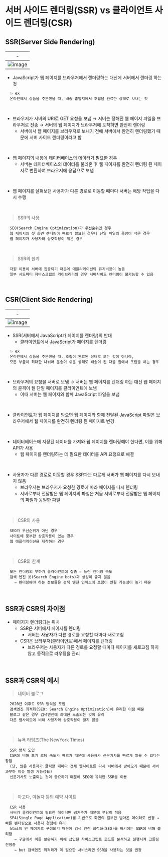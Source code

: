 # 서버 사이드 렌더링(SSR) vs 클라이언트 사이드 렌더링(CSR)
SSR(Server Side Rendering)
---
|-|
|-|
|![image](https://github.com/silverywaves/React_Project/assets/155939946/8a5929e6-b872-480e-986b-fc3f9aecd7d9)|
- JavaScript가 웹 페이지를 브라우저에서 렌더링하는 대신에 서버에서 렌더링 하는 것
```
  ✨ ex
  온라인에서 상품을 주문했을 때, 배송 출발지에서 조립을 완료한 상태로 보내는 것
```

<br>

- 브라우저가 서버의 URI로 GET 요청을 보냄 → 서버는 정해진 웹 페이지 파일을 브라우저로 전송 → 서버의 웹 페이지가 브라우저에 도착하면 완전히 렌더링
  - 서버에서 웹 페이지를 브라우저로 보내기 전에 서버에서 완전히 렌더링했기 때문에 서버 사이드 렌더링이라고 함

<br>

- 웹 페이지의 내용에 데이터베이스의 데이터가 필요한 경우
  - 서버는 데이터베이스의 데이터를 불러온 후 웹 페이지를 완전히 렌더링 된 페이지로 변환하여 브라우저에 응답으로 보냄

<br>

- 웹 페이지를 살펴보던 사용자가 다른 경로로 이동할 때마다 서버는 해당 작업을 다시 수행

<br>

> SSR의 사용
```
  SEO(Search Engine Optimization)가 우선순위인 경우
  웹 페이지의 첫 화면 렌더링이 빠르게 필요한 경우나 단일 파일의 용량이 작은 경우
  웹 페이지가 사용자와 상호작용이 적은 경우
```

<br>

> SSR의 한계
```
  자원 이용이 서버에 집중되기 때문에 애플리케이션의 유지비용이 높음
  일부 서드파티 자바스크립트 라이브러리의 경우 서버사이드 렌더링이 불가능할 수 있음
```

<br>

CSR(Client Side Rendering)
---
|-|
|-|
|![image](https://github.com/silverywaves/React_Project/assets/155939946/158737f2-1b95-4968-bc63-b6b1d8046866)|
- SSR(서버에서 JavaScript가 페이지를 렌더링)의 반대
  - 클라이언트에서 JavaScript가 페이지를 렌더링
```
  ✨ ex
  온라인에서 상품을 주문했을 때, 조립이 완료된 상태로 오는 것이 아니라,
  모든 부품이 최대한 나뉘어 운송이 쉬운 상태로 배송이 된 다음 집에서 조립을 하는 경우
```

<br>

- 브라우저의 요청을 서버로 보냄 → 서버는 웹 페이지를 렌더링 하는 대신 웹 페이지의 골격이 될 단일 페이지를 클라이언트에 보냄
  - 이때 서버는 웹 페이지와 함께 JavaScript 파일을 보냄

<br>

- 클라이언트가 웹 페이지를 받으면 웹 페이지와 함께 전달된 JavaScript 파일은 브라우저에서 웹 페이지를 완전히 렌더링 된 페이지로 변경

<br>

- 데이터베이스에 저장된 데이터를 가져와 웹 페이지를 렌더링해야 한다면, 이를 위해 API가 사용
  - 웹 페이지를 렌더링하는 데 필요한 데이터를 API 요청으로 해결

<br>

- 사용자가 다른 경로로 이동할 경우 SSR과는 다르게 서버가 웹 페이지를 다시 보내지 않음
  - 브라우저는 브라우저가 요청한 경로에 따라 페이지를 다시 렌더링
  - 서버로부터 전달받은 웹 페이지의 파일은 처음 서버로부터 전달받은 웹 페이지의 파일과 동일한 파일

<br>

> CSR의 사용
```
  SEO가 우선순위가 아닌 경우
  사이트에 풍부한 상호작용이 있는 경우
  웹 애플리케이션을 제작하는 경우
```

<br>

> CSR의 한계
```
  모든 렌더링의 부하가 클라이언트에 집중 ⇒ 느린 렌더링 속도
  검색 엔진 봇(Search Engine bots)과 상성이 좋지 않음
    ⇒ 렌더링해야 하는 정보들은 검색 엔진 인덱스에 포함이 안될 가능성이 높기 때문
```

<br>

SSR과 CSR의 차이점
---
- 페이지가 렌더링되는 위치
  - SSR은 서버에서 페이지를 렌더링
    - 서버는 사용자가 다른 경로를 요청할 때마다 새로고침
  - CSR은 브라우저(클라이언트)에서 페이지를 렌더링
    - 브라우저는 사용자가 다른 경로를 요청할 때마다 페이지를 새로고침 하지 않고 동적으로 라우팅을 관리

<br>

SSR과 CSR의 예시
---
> 네이버 블로그
```
  2020년 이후로 SSR 방식을 도입
  검색엔진 최적화(SEO: Search Engine Optimization)에 유리한 이점 때문
  블로그 같은 경우 검색엔진에 최대한 노출되는 것이 유리
  다른 웹사이트에 비해 사용자와 상호작용이 많지 않음
```

<br>

> 뉴욕 타임즈(The NewYork Times)
```
  SSR 방식 도입
  CSR에 비해 초기 로딩 속도가 빠르기 때문에 사용자가 신문기사를 빠르게 읽을 수 있다는 장점
  (단, 많은 사용자가 클릭할 때마다 전체 웹사이트를 다시 서버에서 받아오기 때문에 서버 과부하 이슈 발생 가능성有)
  신문기사도 노출되는 것이 중요하기 떄문에 SEO에 유리한 SSR을 이용
```

<br>

> 아고다, 야놀자 등의 예약 사이트
```
  CSR 사용
  서버가 클라이언트에 필요한 데이터만 넘겨주기 때문에 부담이 적음
  SPA(Single Page Application)를 기반으로 화면의 일부만 받아온 데이터로 변경 ⇒ 빠른 렌더링으로 사용자 경험에 유리
  html이 빈 페이지로 구성되기 때문에 검색 엔진 최적화(SEO)를 하기에는 SSR에 비해 불리함
    ⇒ 구글에서 이를 보완하기 위해 삽입된 자바스크립트 코드를 분석하고 실행시켜 크롤링 진행중
    ⇒ but 검색엔진 최적화가 꼭 필요한 서비스라면 SSR을 사용하는 것을 권장
```

